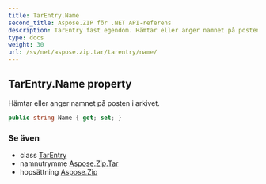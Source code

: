 ```yaml
---
title: TarEntry.Name
second_title: Aspose.ZIP för .NET API-referens
description: TarEntry fast egendom. Hämtar eller anger namnet på posten i arkivet.
type: docs
weight: 30
url: /sv/net/aspose.zip.tar/tarentry/name/
---
```

## TarEntry.Name property

Hämtar eller anger namnet på posten i arkivet.

```csharp
public string Name { get; set; }
```

### Se även

* class [TarEntry](../)
* namnutrymme [Aspose.Zip.Tar](../../tarentry/)
* hopsättning [Aspose.Zip](../../../)


